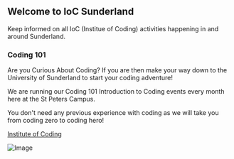 ## Welcome to IoC Sunderland

Keep informed on all IoC (Institue of Coding) activities happening in and around Sunderland.

### Coding 101

Are you Curious About Coding? If you are then make your way down to the University of Sunderland to start your coding adventure!

We are running our Coding 101 Introduction to Coding events every month here at the St Peters Campus.

You don't need any previous experience with coding as we will take you from coding zero to coding hero!


[Institute of Coding](https://instituteofcoding.org) 

![Image](https://www.eventbrite.co.uk/e/coding-101-curious-about-coding-tickets-71063539961)


